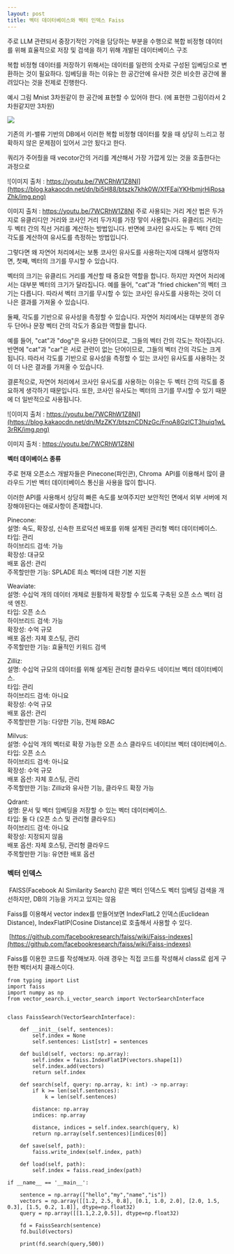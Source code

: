 ```yaml
---
layout: post
title: 벡터 데이터베이스와 벡터 인덱스 Faiss
---
```

주로 LLM 관련되서 중장기적인 기억을 담당하는 부분을 수행으로 복합 비정형 데이터를 위해 효율적으로 저장 및 검색을 하기 위해 개발된 데이터베이스 구조

복합 비정형 데이터를 저장하기 위해서는 데이터를 일련의 숫자로 구성된 임베딩으로 변환하는 것이 필요하다. 임베딩을 하는 이유는 한 공간안에 유사한 것은 비슷한 공간에 몰려있다는 것을 전제로 진행한다.

예시 그림 Mnist 3차원같이 한 공간에 표현할 수 있어야 한다. (에 표현한 그림이라서 2차원같지만 3차원)

![](https://blog.kakaocdn.net/dn/c7ICK5/btszk506KEn/CDZH5hSINW3WEcLfj3c6cK/img.png)

기존의 키-밸류 기반의 DB에서 이러한 복합 비정형 데이터를 찾을 때 상당히 느리고 정확하지 않은 문제점이 있어서 고안 됬다고 한다.

쿼리가 주어줬을 때 vecotor간의 거리를 계산해서 가장 가깝게 있는 것을 호출한다는 과정으로

![이미지 출처 : https://youtu.be/7WCRhW1Z8NI](https://blog.kakaocdn.net/dn/bi5H88/btszk7khk0W/XfFEaiYKHbmjrHiRosaZhk/img.png)

이미지 출처 : https://youtu.be/7WCRhW1Z8NI
주로 사용되는 거리 계산 법은 두가지로 유클리디안 거리와 코사인 거리 두가지를 가장 맣이 사용합니다. 유클리드 거리는 두 벡터 간의 직선 거리를 계산하는 방법입니다. 반면에 코사인 유사도는 두 벡터 간의 각도를 계산하여 유사도를 측정하는 방법입니다.

그렇다면 왜 자연어 처리에서는 보통 코사인 유사도를 사용하는지에 대해서 설명하자면, 첫째, 벡터의 크기를 무시할 수 있습니다.

벡터의 크기는 유클리드 거리를 계산할 때 중요한 역할을 합니다. 하지만 자연어 처리에서는 대부분 벡터의 크기가 달라집니다. 예를 들어, "cat"과 "fried chicken"의 벡터 크기는 다릅니다. 따라서 벡터 크기를 무시할 수 있는 코사인 유사도를 사용하는 것이 더 나은 결과를 가져올 수 있습니다.

둘째, 각도를 기반으로 유사성을 측정할 수 있습니다. 자연어 처리에서는 대부분의 경우 두 단어나 문장 벡터 간의 각도가 중요한 역할을 합니다.

예를 들어, "cat"과 "dog"은 유사한 단어이므로, 그들의 벡터 간의 각도는 작아집니다. 반면에 "cat"과 "car"은 서로 관련이 없는 단어이므로, 그들의 벡터 간의 각도는 크게 됩니다. 따라서 각도를 기반으로 유사성을 측정할 수 있는 코사인 유사도를 사용하는 것이 더 나은 결과를 가져올 수 있습니다.

결론적으로, 자연어 처리에서 코사인 유사도를 사용하는 이유는 두 벡터 간의 각도를 중요하게 생각하기 때문입니다. 또한, 코사인 유사도는 벡터의 크기를 무시할 수 있기 때문에 더 일반적으로 사용됩니다.

![이미지 출처 : https://youtu.be/7WCRhW1Z8NI](https://blog.kakaocdn.net/dn/MzZKY/btsznCDNzGc/FnoA8GzICT3huiq1wL3rRK/img.png)

이미지 출처 : https://youtu.be/7WCRhW1Z8NI

**벡터 데이베이스 종류**

주로 현재 오픈소스 개발자들은 Pinecone(파인콘), Chroma  API를 이용해서 많이 클라우드 기반 벡터 데이터베이스 통신을 사용을 많이 합니다. 

이러한 API를 사용해서 상당히 빠른 속도를 보여주지만 보안적인 면에서 외부 서버에 저장해야된다는 애로사항이 존재합니다.

Pinecone:  
설명: 속도, 확장성, 신속한 프로덕션 배포를 위해 설계된 관리형 벡터 데이터베이스.  
타입: 관리  
하이브리드 검색: 가능  
확장성: 대규모  
배포 옵션: 관리  
주목할만한 기능: SPLADE 희소 벡터에 대한 기본 지원

Weaviate:  
설명: 수십억 개의 데이터 개체로 원활하게 확장할 수 있도록 구축된 오픈 소스 벡터 검색 엔진.  
타입: 오픈 소스  
하이브리드 검색: 가능  
확장성: 수억 규모  
배포 옵션: 자체 호스팅, 관리  
주목할만한 기능: 효율적인 키워드 검색

Zilliz:  
설명: 수십억 규모의 데이터를 위해 설계된 관리형 클라우드 네이티브 벡터 데이터베이스.  
타입: 관리  
하이브리드 검색: 아니요  
확장성: 수억 규모  
배포 옵션: 관리  
주목할만한 기능: 다양한 기능, 전체 RBAC

Milvus:  
설명: 수십억 개의 벡터로 확장 가능한 오픈 소스 클라우드 네이티브 벡터 데이터베이스.  
타입: 오픈 소스  
하이브리드 검색: 아니요  
확장성: 수억 규모  
배포 옵션: 자체 호스팅, 관리  
주목할만한 기능: Zilliz와 유사한 기능, 클라우드 확장 가능

Qdrant:  
설명: 문서 및 벡터 임베딩을 저장할 수 있는 벡터 데이터베이스.  
타입: 둘 다 (오픈 소스 및 관리형 클라우드)  
하이브리드 검색: 아니요  
확장성: 지정되지 않음  
배포 옵션: 자체 호스팅, 관리형 클라우드  
주목할만한 기능: 유연한 배포 옵션

### 벡터 인덱스

 FAISS(Facebook AI Similarity Search) 같은 벡터 인덱스도 벡터 임베딩 검색을 개선하지만, DB의 기능을 가지고 있지는 않음

Faiss를 이용해서 vector index를 만들어보면 IndexFlatL2 인덱스(Euclidean Distance), IndexFlatIP(Cosine Distance)로 호출해서 사용할 수 있다. 

 [https://github.com/facebookresearch/faiss/wiki/Faiss-indexes](https://github.com/facebookresearch/faiss/wiki/Faiss-indexes)

 Faiss를 이용한 코드를 작성해보자. 
 아래 경우는 직접 코드를 작성해서 class로 쉽게 구현한 벡터서치 클래스이다.

```
from typing import List
import faiss
import numpy as np
from vector_search.i_vector_search import VectorSearchInterface
 
 
class FaissSearch(VectorSearchInterface):
 
    def __init__(self, sentences):
        self.index = None
        self.sentences: List[str] = sentences
 
    def build(self, vectors: np.array):
        self.index = faiss.IndexFlatIP(vectors.shape[1])
        self.index.add(vectors)
        return self.index
 
    def search(self, query: np.array, k: int) -> np.array:
        if k >= len(self.sentences):
            k = len(self.sentences)
 
        distance: np.array
        indices: np.array
 
        distance, indices = self.index.search(query, k)
        return np.array(self.sentences)[indices[0]]
 
    def save(self, path):
        faiss.write_index(self.index, path)
 
    def load(self, path):
        self.index = faiss.read_index(path)
 
if __name__ == '__main__':
 
    sentence = np.array(["hello","my","name","is"])
    vectors = np.array([[1.2, 2.5, 0.8], [0.1, 1.0, 2.0], [2.0, 1.5, 0.3], [1.5, 0.2, 1.8]], dtype=np.float32)
    query = np.array([[1.1,2.2,0.5]], dtype=np.float32)
 
    fd = FaissSearch(sentence)
    fd.build(vectors)
 
    print(fd.search(query,500))
```
